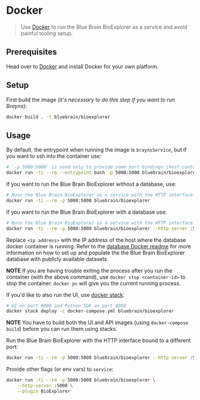 # Docker

> Use [Docker](https://docs.docker.com) to run the Blue Brain BioExplorer as a service and avoid painful tooling setup.

## Prerequisites
Head over to [Docker](https://docs.docker.com/engine/installation/#supported-platforms) and install Docker for your own platform.

## Setup
First build the image (*it's necessary to do this step if you want to run Brayns*):
```bash
docker build . -t bluebrain/bioexplorer
```

## Usage
By default, the entrypoint when running the image is `braynsService`, but if you want to ssh into the container use:
```bash
# `-p 5000:5000` is used only to provide some port bindings (host:container) if you want to run and access Brayns from your host while in the container
docker run -ti --rm --entrypoint bash -p 5000:5000 bluebrain/bioexplorer
```

If you want to run the Blue Brain BioExplorer without a database, use:
```bash
# Runs the Blue Brain BioExplorer as a service with the HTTP interface bound to port 5000
docker run -ti --rm -p 5000:5000 bluebrain/bioexplorer
```

If you want to run the Blue Brain BioExplorer with a database use:
```bash
# Runs the Blue Brain BioExplorer as a service with the HTTP interface bound to port 5000
docker run -ti --rm -p 5000:5000 bluebrain/bioexplorer --http-server :5000 --plugin "BioExplorer --db-name=bioexplorer --db-password=bioexplorer --db-user=postgres --db-host=<ip address> --db-port=5432" --plugin MediaMaker
```

Replace `<ip address>` with the IP address of the host where the database docker container is running. Refer to the [database Docker readme](./storage/database/DOCKER.md) for more information on how to set up and populate the the Blue Brain BioExplorer database with publicly available datasets.

**NOTE** If you are having trouble exiting the process after you run the container (with the above command), use `docker stop <container-id>` to stop the container.
`docker ps` will give you the current running process.

If you'd like to also run the UI, use [docker stack](https://docs.docker.com/get-started/part5):
```bash
# UI on port 8000 and Python SDK on port 8888
docker stack deploy -c docker-compose.yml bluebrain/bioexplorer
```

**NOTE** You have to build both the UI and API images (using `docker-compose build`) before you can run them using stacks.

Run the Blue Brain BioExplorer with the HTTP interface bound to a different port:
```bash
docker run -ti --rm -p 5000:5000 bluebrain/bioexplorer --http-server :5000
```

Provide other flags (or env vars) to `service`:
```bash
docker run -ti --rm -p 5000:5000 bluebrain/bioexplorer \
    --http-server :5000 \
    --plugin BioExplorer
```
